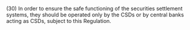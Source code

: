 (30) In order to ensure the safe functioning of the securities settlement systems, they should be operated only by the CSDs or by central banks acting as CSDs, subject to this Regulation.
